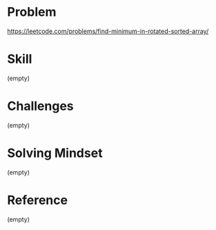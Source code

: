 
# Problem
https://leetcode.com/problems/find-minimum-in-rotated-sorted-array/

# Skill
(empty)

# Challenges
(empty)

# Solving Mindset
(empty)

# Reference
(empty)
